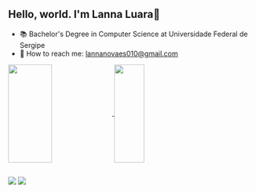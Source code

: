 ## Hello, world. I'm Lanna Luara👋

- 📚 Bachelor's Degree in Computer Science at Universidade Federal de Sergipe
- 🥰 How to reach me: lannanovaes010@gmail.com

<a href="https://github.com/lannalua/github-readme-stats">
  <img height=200 align="center" width=42% src="https://github-readme-stats.vercel.app/api?username=lannalua&show_icons=true&theme=radical" />
</a>
<a href="https://github.com/lannalua/convoychat">
  <img height=200 align="center" width=35% src="https://github-readme-stats.vercel.app/api/top-langs/?username=lannalua&theme=radical&langs_count=8&layout=compact" />
</a>

## 
<div>  
  <a href = "mailto:lannanovaes010@gmail.com"><img src="https://img.shields.io/badge/-Gmail-%23333?style=for-the-badge&logo=gmail&logoColor=white" target="_blank"></a>
  <a href="https://www.linkedin.com/in/lannalua" target="_blank"><img src="https://img.shields.io/badge/-LinkedIn-%230077B5?style=for-the-badge&logo=linkedin&logoColor=white" target="_blank"></a> 
</div>
